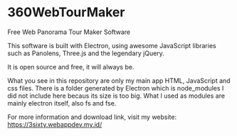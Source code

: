 # 360WebTourMaker
Free Web Panorama Tour Maker Software

This software is built with Electron, using awesome JavaScript libraries such as Panolens, Three.js and the legendary jQuery.

It is open source and free, it will always be.

What you see in this repository are only my main app HTML, JavaScript and css files. There is a folder generated by Electron which is node_modules I did not include here becaus its size is too big. What I used as modules are mainly electron itself, also fs and fse.

For more information and download link, visit my website: https://3sixty.webappdev.my.id/
